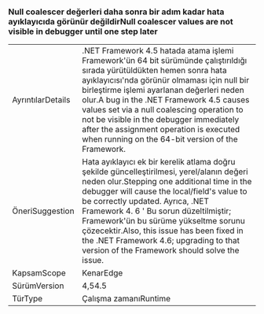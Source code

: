 ### <a name="null-coalescer-values-are-not-visible-in-debugger-until-one-step-later"></a><span data-ttu-id="1e5f0-101">Null coalescer değerleri daha sonra bir adım kadar hata ayıklayıcıda görünür değildir</span><span class="sxs-lookup"><span data-stu-id="1e5f0-101">Null coalescer values are not visible in debugger until one step later</span></span>

|   |   |
|---|---|
|<span data-ttu-id="1e5f0-102">Ayrıntılar</span><span class="sxs-lookup"><span data-stu-id="1e5f0-102">Details</span></span>|<span data-ttu-id="1e5f0-103">.NET Framework 4.5 hatada atama işlemi Framework'ün 64 bit sürümünde çalıştırıldığı sırada yürütüldükten hemen sonra hata ayıklayıcısı'nda görünür olmaması için null bir birleştirme işlemi ayarlanan değerleri neden olur.</span><span class="sxs-lookup"><span data-stu-id="1e5f0-103">A bug in the .NET Framework 4.5 causes values set via a null coalescing operation to not be visible in the debugger immediately after the assignment operation is executed when running on the 64-bit version of the Framework.</span></span>|
|<span data-ttu-id="1e5f0-104">Öneri</span><span class="sxs-lookup"><span data-stu-id="1e5f0-104">Suggestion</span></span>|<span data-ttu-id="1e5f0-105">Hata ayıklayıcı ek bir kerelik atlama doğru şekilde güncelleştirilmesi, yerel/alanın değeri neden olur.</span><span class="sxs-lookup"><span data-stu-id="1e5f0-105">Stepping one additional time in the debugger will cause the local/field's value to be correctly updated.</span></span> <span data-ttu-id="1e5f0-106">Ayrıca, .NET Framework 4. 6 ' Bu sorun düzeltilmiştir; Framework'ün bu sürüme yükseltme sorunu çözecektir.</span><span class="sxs-lookup"><span data-stu-id="1e5f0-106">Also, this issue has been fixed in the .NET Framework 4.6; upgrading to that version of the Framework should solve the issue.</span></span>|
|<span data-ttu-id="1e5f0-107">Kapsam</span><span class="sxs-lookup"><span data-stu-id="1e5f0-107">Scope</span></span>|<span data-ttu-id="1e5f0-108">Kenar</span><span class="sxs-lookup"><span data-stu-id="1e5f0-108">Edge</span></span>|
|<span data-ttu-id="1e5f0-109">Sürüm</span><span class="sxs-lookup"><span data-stu-id="1e5f0-109">Version</span></span>|<span data-ttu-id="1e5f0-110">4,5</span><span class="sxs-lookup"><span data-stu-id="1e5f0-110">4.5</span></span>|
|<span data-ttu-id="1e5f0-111">Tür</span><span class="sxs-lookup"><span data-stu-id="1e5f0-111">Type</span></span>|<span data-ttu-id="1e5f0-112">Çalışma zamanı</span><span class="sxs-lookup"><span data-stu-id="1e5f0-112">Runtime</span></span>|


